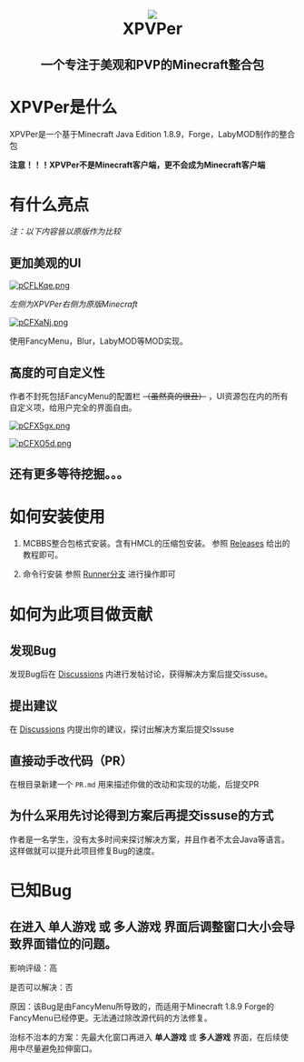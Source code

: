 <h1 align="center">
  <br>
  <img src="https://s1.ax1x.com/2023/06/07/pCFC7dK.png"/></a>
  <br>
  XPVPer
  <br>
</h1>
<h2 align="center">一个专注于美观和PVP的Minecraft整合包</h2>

# XPVPer是什么

XPVPer是一个基于Minecraft Java Edition 1.8.9，Forge，LabyMOD制作的整合包

**注意！！！XPVPer不是Minecraft客户端，更不会成为Minecraft客户端**

# 有什么亮点

*注：以下内容皆以原版作为比较*

## 更加美观的UI

[![pCFLKqe.png](https://s1.ax1x.com/2023/06/07/pCFLKqe.png)](https://imgse.com/i/pCFLKqe)

*左侧为XPVPer右侧为原版Minecraft*

[![pCFXaNj.png](https://s1.ax1x.com/2023/06/07/pCFXaNj.png)](https://imgse.com/i/pCFXaNj)

使用FancyMenu，Blur，LabyMOD等MOD实现。

## 高度的可自定义性

作者不封死包括FancyMenu的配置栏 ~~（虽然真的很丑）~~ ，UI资源包在内的所有自定义项，给用户完全的界面自由。

[![pCFX5gx.png](https://s1.ax1x.com/2023/06/07/pCFX5gx.png)](https://imgse.com/i/pCFX5gx)

[![pCFXO5d.png](https://s1.ax1x.com/2023/06/07/pCFXO5d.png)](https://imgse.com/i/pCFXO5d)

## 还有更多等待挖掘。。。

# 如何安装使用

1. MCBBS整合包格式安装。含有HMCL的压缩包安装。
   参照 [Releases](https://github.com/BlockHaity/XPVPer/releases) 给出的教程即可。

2. 命令行安装
   参照 [Runner分支](https://github.com/BlockHaity/XPVPer/tree/Runner) 进行操作即可

# 如何为此项目做贡献

## 发现Bug

发现Bug后在 [Discussions](https://github.com/BlockHaity/XPVPer/discussions) 内进行发帖讨论，获得解决方案后提交issuse。

## 提出建议

在 [Discussions](https://github.com/BlockHaity/XPVPer/discussions) 内提出你的建议，探讨出解决方案后提交Issuse

## 直接动手改代码（PR）

在根目录新建一个 `PR.md` 用来描述你做的改动和实现的功能，后提交PR

## 为什么采用先讨论得到方案后再提交issuse的方式

作者是一名学生，没有太多时间来探讨解决方案，并且作者不太会Java等语言。这样做就可以提升此项目修复Bug的速度。

# 已知Bug

## 在进入 **单人游戏** 或 **多人游戏** 界面后调整窗口大小会导致界面错位的问题。

影响评级：高

是否可以解决：否

原因：该Bug是由FancyMenu所导致的，而适用于Minecraft 1.8.9 Forge的FancyMenu已经停更。无法通过除改源代码的方法修复。

治标不治本的方案：先最大化窗口再进入 **单人游戏** 或 **多人游戏** 界面，在后续使用中尽量避免拉伸窗口。